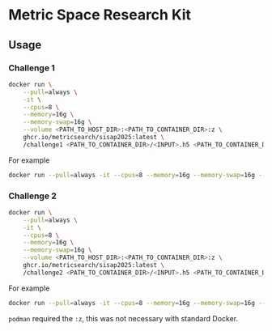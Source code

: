 # Metric Space Research Kit

## Usage

### Challenge 1

```bash
docker run \
    --pull=always \
    -it \
    --cpus=8 \
    --memory=16g \
    --memory-swap=16g \
    --volume <PATH_TO_HOST_DIR>:<PATH_TO_CONTAINER_DIR>:z \
    ghcr.io/metricsearch/sisap2025:latest \
    /challenge1 <PATH_TO_CONTAINER_DIR>/<INPUT>.h5 <PATH_TO_CONTAINER_DIR>/<OUTPUT>.h5
```

For example

```bash
docker run --pull=always -it --cpus=8 --memory=16g --memory-swap=16g --volume /home/fm208/datasets:/data:z ghcr.io/metricsearch/sisap2025:latest /challenge1 /data/pubmed/benchmark-dev-pubmed23.h5 /data/benchmark-dev-pubmed23.h5
```

### Challenge 2

```bash
docker run \
    --pull=always \
    -it \
    --cpus=8 \
    --memory=16g \
    --memory-swap=16g \
    --volume <PATH_TO_HOST_DIR>:<PATH_TO_CONTAINER_DIR>:z \
    ghcr.io/metricsearch/sisap2025:latest \
    /challenge2 <PATH_TO_CONTAINER_DIR>/<INPUT>.h5 <PATH_TO_CONTAINER_DIR>/<OUTPUT>.h5
```

For example

```bash
docker run --pull=always -it --cpus=8 --memory=16g --memory-swap=16g --volume /home/fm208/datasets:/data:z ghcr.io/metricsearch/sisap2025:latest /challenge2 /data/pubmed/benchmark-dev-pubmed23.h5 /data/benchmark-dev-pubmed23.h5
```

`podman` required the `:z`, this was not necessary with standard Docker.
